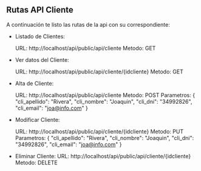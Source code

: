 ## Rutas API Cliente

A continuación te listo las rutas de la api con su correspondiente:

- Listado de Clientes:
	
	URL: http://localhost/api/public/api/cliente
	Metodo: GET

- Ver datos del Cliente:

	URL: http://localhost/api/public/api/cliente/{idcliente}
	Metodo: GET

- Alta de Cliente:

	URL: http://localhost/api/public/api/cliente
	Metodo: POST
	Parametros: 
		{
			"cli_apellido": "Rivera",
			"cli_nombre": "Joaquin",
			"cli_dni": "34992826",
			"cli_email": "joa@info.com"
		}

- Modificar Cliente:

	URL: http://localhost/api/public/api/cliente/{idcliente}
	Metodo: PUT
	Parametros: 
		{
			"cli_apellido": "Rivera",
			"cli_nombre": "Joaquin",
			"cli_dni": "34992826",
			"cli_email": "joa@info.com"
		}

- Eliminar Cliente:
	URL: http://localhost/api/public/api/cliente/{idcliente}
	Metodo: DELETE


